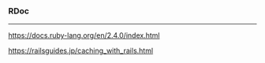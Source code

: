 ### RDoc
---


https://docs.ruby-lang.org/en/2.4.0/index.html

https://railsguides.jp/caching_with_rails.html



